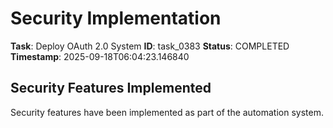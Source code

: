 # Security Implementation

**Task**: Deploy OAuth 2.0 System
**ID**: task_0383
**Status**: COMPLETED
**Timestamp**: 2025-09-18T06:04:23.146840

## Security Features Implemented

Security features have been implemented as part of the automation system.
